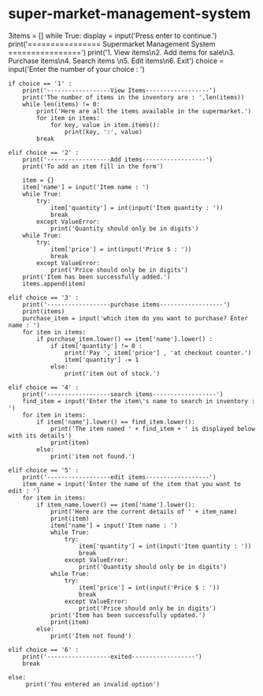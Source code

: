 # super-market-management-system
3items = []
while True:
    display = input('Press enter to continue.')
    print('================ Supermarket Management System ================')
    print('1. View items\n2. Add items for sale\n3. Purchase items\n4. Search items \n5. Edit items\n6. Exit')
    choice = input('Enter the number of your choice : ')

    if choice == '1' :
        print('------------------View Items------------------')
        print('The number of items in the inventory are : ',len(items))
        while len(items) != 0:
            print('Here are all the items available in the supermarket.')
            for item in items:
                for key, value in item.items():
                    print(key, ':', value)
            break

    elif choice == '2' :
        print('------------------Add items------------------')
        print('To add an item fill in the form')
       
        item = {}
        item['name'] = input('Item name : ')
        while True:
            try:
                item['quantity'] = int(input('Item quantity : '))
                break
            except ValueError:
                print('Quantity should only be in digits')
        while True:
            try:
                item['price'] = int(input('Price $ : '))
                break
            except ValueError:
                print('Price should only be in digits')
        print('Item has been successfully added.')
        items.append(item)

    elif choice == '3' :
        print('------------------purchase items------------------')
        print(items)
        purchase_item = input('which item do you want to purchase? Enter name : ')
        for item in items:
            if purchase_item.lower() == item['name'].lower() :
                if item['quantity'] != 0 :
                    print('Pay ', item['price'] , 'at checkout counter.')
                    item['quantity'] -= 1
                else: 
                    print('item out of stock.')

    elif choice == '4' :
        print('------------------search items------------------')
        find_item = input('Enter the item\'s name to search in inventory : ')
        for item in items:
            if item['name'].lower() == find_item.lower():
                print('The item named ' + find_item + ' is displayed below with its details')
                print(item)
            else:
                print('item not found.')

    elif choice == '5' :
        print('------------------edit items------------------')
        item_name = input('Enter the name of the item that you want to edit : ')
        for item in items:
            if item_name.lower() == item['name'].lower():
                print('Here are the current details of ' + item_name)
                print(item)
                item['name'] = input('Item name : ')
                while True:
                    try:
                        item['quantity'] = int(input('Item quantity : '))
                        break
                    except ValueError:
                        print('Quantity should only be in digits')
                while True:
                    try:
                        item['price'] = int(input('Price $ : '))
                        break
                    except ValueError:
                        print('Price should only be in digits')
                print('Item has been successfully updated.')
                print(item)
            else:
                print('Item not found')
                
    elif choice == '6' :
        print('------------------exited------------------')
        break

    else: 
         print('You entered an invalid option')
